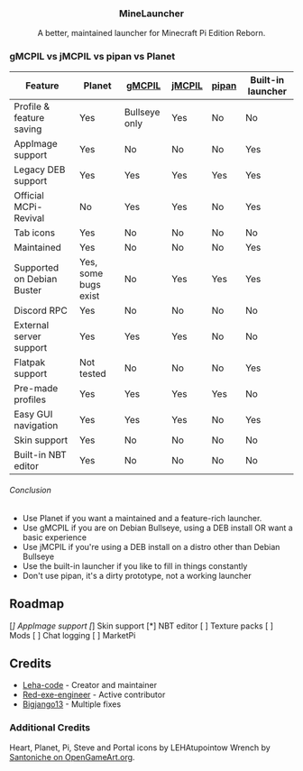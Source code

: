 

  <h3 align="center">MineLauncher</h3>

  <p align="center">
    A better, maintained launcher for Minecraft Pi Edition Reborn.

  </p>
</p>




### gMCPIL vs jMCPIL vs pipan vs Planet
| Feature | Planet | [gMCPIL](https://github.com/mcpi-revival/gmcpil) | [jMCPIL](https://github.com/mcpi-revival/jmcpil) | [pipan](https://github.com/randomsoup/pipan) | Built-in launcher |
|---------|--------|--------|--------|-------|------|
| Profile & feature saving | Yes | Bullseye only | Yes | No | No |
| AppImage support | Yes | No | No | No | Yes |
| Legacy DEB support | Yes | Yes | Yes | Yes | Yes |
| Official MCPi-Revival | No | Yes | Yes | No | Yes |
| Tab icons | Yes | No | No | No | No |
| Maintained | Yes | No | No | No | Yes |
| Supported on Debian Buster | Yes, some bugs exist | No | Yes | Yes | Yes |
| Discord RPC | Yes | No | No | No | No |
| External server support | Yes | Yes | Yes | No | No |
| Flatpak support | Not tested | No | No | No | Yes |
| Pre-made profiles | Yes | Yes | Yes | Yes | No |
| Easy GUI navigation | Yes | Yes | Yes | No | Yes |
| Skin support | Yes | No | No | No | No |
| Built-in NBT editor | Yes | No | No | No | No |
###### Conclusion
- Use Planet if you want a maintained and a feature-rich launcher.
- Use gMCPIL if you are on Debian Bullseye, using a DEB install OR want a basic experience
- Use jMCPIL if you're using a DEB install on a distro other than Debian Bullseye
- Use the built-in launcher if you like to fill in things constantly
- Don't use pipan, it's a dirty prototype, not a working launcher


## Roadmap
[*] AppImage support
[*] Skin support
[*] NBT editor
[ ] Texture packs
[ ] Mods
[ ] Chat logging
[ ] MarketPi


## Credits
- [Leha-code](https://github.com/leha-code) - Creator and maintainer
- [Red-exe-engineer](https://github.com/red-exe-engineer) - Active contributor
- [Bigjango13](https://github.com/bigjango13) - Multiple fixes

### Additional Credits
Heart, Planet, Pi, Steve and Portal icons by LEHAtupointow
Wrench by [Santoniche on OpenGameArt.org](https://opengameart.org/content/wrench-0).
